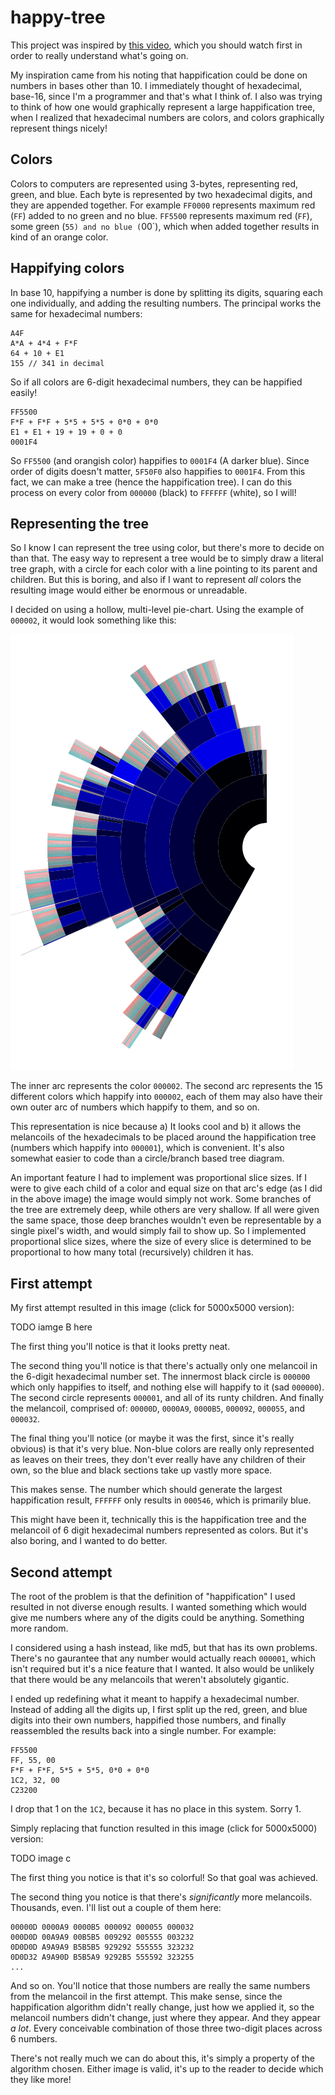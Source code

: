 # happy-tree

This project was inspired by [this video](https://www.youtube.com/watch?v=_DpzAvb3Vk4),
which you should watch first in order to really understand what's going on.

My inspiration came from his noting that happification could be done on numbers
in bases other than 10. I immediately thought of hexadecimal, base-16, since I'm
a programmer and that's what I think of. I also was trying to think of how one
would graphically represent a large happification tree, when I realized that
hexadecimal numbers are colors, and colors graphically represent things nicely!

## Colors

Colors to computers are represented using 3-bytes, representing red, green, and
blue. Each byte is represented by two hexadecimal digits, and they are appended
together. For example `FF0000` represents maximum red (`FF`) added to no green
and no blue. `FF5500` represents maximum red (`FF`), some green (`55) and no
blue (`00`), which when added together results in kind of an orange color.

## Happifying colors

In base 10, happifying a number is done by splitting its digits, squaring each
one individually, and adding the resulting numbers. The principal works the same
for hexadecimal numbers:

```
A4F
A*A + 4*4 + F*F
64 + 10 + E1
155 // 341 in decimal
```

So if all colors are 6-digit hexadecimal numbers, they can be happified easily!

```
FF5500
F*F + F*F + 5*5 + 5*5 + 0*0 + 0*0
E1 + E1 + 19 + 19 + 0 + 0
0001F4
```

So `FF5500` (and orangish color) happifies to `0001F4` (A darker blue). Since
order of digits doesn't matter, `5F50F0` also happifies to `0001F4`. From this
fact, we can make a tree (hence the happification tree). I can do this process
on every color from `000000` (black) to `FFFFFF` (white), so I will!

## Representing the tree

So I know I can represent the tree using color, but there's more to decide on
than that. The easy way to represent a tree would be to simply draw a literal
tree graph, with a circle for each color with a line pointing to its parent and
children. But this is boring, and also if I want to represent *all* colors the
resulting image would either be enormous or unreadable.

I decided on using a hollow, multi-level pie-chart. Using the example
of `000002`, it would look something like this:

![partial](https://raw.githubusercontent.com/mediocregopher/happy-tree/master/img/partial.png "An example of a partial multi-level pie chart")

The inner arc represents the color `000002`. The second arc represents the 15
different colors which happify into `000002`, each of them may also have their
own outer arc of numbers which happify to them, and so on.

This representation is nice because a) It looks cool and b) it allows the
melancoils of the hexadecimals to be placed around the happification tree
(numbers which happify into `000001`), which is convenient. It's also somewhat
easier to code than a circle/branch based tree diagram.

An important feature I had to implement was proportional slice sizes. If I were
to give each child of a color and equal size on that arc's edge (as I did in the
above image) the image would simply not work. Some branches of the tree are
extremely deep, while others are very shallow. If all were given the same space,
those deep branches wouldn't even be representable by a single pixel's width,
and would simply fail to show up. So I implemented proportional slice sizes,
where the size of every slice is determined to be proportional to how many total
(recursively) children it has.

## First attempt

My first attempt resulted in this image (click for 5000x5000 version):

TODO iamge B here

The first thing you'll notice is that it looks pretty neat.

The second thing you'll notice is that there's actually only one melancoil in
the 6-digit hexadecimal number set. The innermost black circle is `000000` which
only happifies to itself, and nothing else will happify to it (sad `000000`).
The second circle represents `000001`, and all of its runty children. And
finally the melancoil, comprised of: `00000D`, `0000A9`, `0000B5`, `000092`,
`000055`, and `000032`.

The final thing you'll notice (or maybe it was the first, since it's really
obvious) is that it's very blue. Non-blue colors are really only represented as
leaves on their trees, they don't ever really have any children of their own, so
the blue and black sections take up vastly more space.

This makes sense. The number which should generate the largest happification
result, `FFFFFF` only results in `000546`, which is primarily blue.

This might have been it, technically this is the happification tree and the
melancoil of 6 digit hexadecimal numbers represented as colors. But it's also
boring, and I wanted to do better.

## Second attempt

The root of the problem is that the definition of "happification" I used
resulted in not diverse enough results. I wanted something which would give me
numbers where any of the digits could be anything. Something more random.

I considered using a hash instead, like md5, but that has its own problems.
There's no gaurantee that any number would actually reach `000001`, which isn't
required but it's a nice feature that I wanted. It also would be unlikely that
there would be any melancoils that weren't absolutely gigantic.

I ended up redefining what it meant to happify a hexadecimal number. Instead of
adding all the digits up, I first split up the red, green, and blue digits into
their own numbers, happified those numbers, and finally reassembled the results
back into a single number. For example:

```
FF5500
FF, 55, 00
F*F + F*F, 5*5 + 5*5, 0*0 + 0*0
1C2, 32, 00
C23200
```

I drop that 1 on the `1C2`, because it has no place in this system. Sorry 1.

Simply replacing that function resulted in this image (click for 5000x5000) version:

TODO image c

The first thing you notice is that it's so colorful! So that goal was achieved.

The second thing you notice is that there's *significantly* more melancoils.
Thousands, even. I'll list out a couple of them here:

```
00000D 0000A9 0000B5 000092 000055 000032
000D0D 00A9A9 00B5B5 009292 005555 003232
0D0D0D A9A9A9 B5B5B5 929292 555555 323232
0D0D32 A9A90D B5B5A9 9292B5 555592 323255
...
```

And so on. You'll notice that those numbers are really the same numbers from the
melancoil in the first attempt. This make sense, since the happification
algorithm didn't really change, just how we applied it, so the melancoil numbers
didn't change, just where they appear. And they appear *a lot*. Every
conceivable combination of those three two-digit places across 6 numbers.

There's not really much we can do about this, it's simply a property of the
algorithm chosen. Either image is valid, it's up to the reader to decide which
they like more!

